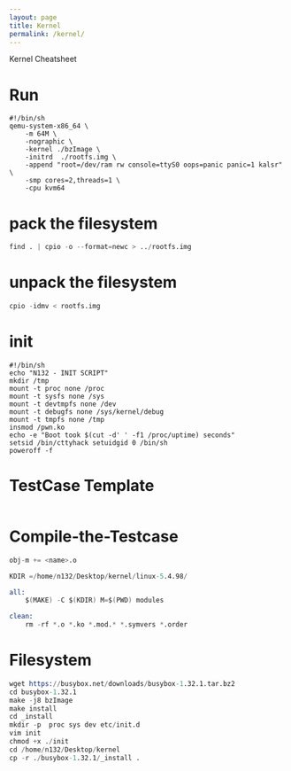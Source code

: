 ```yaml
---
layout: page
title: Kernel
permalink: /kernel/
---
```

Kernel Cheatsheet
# Run
```
#!/bin/sh
qemu-system-x86_64 \
    -m 64M \
    -nographic \
    -kernel ./bzImage \
    -initrd  ./rootfs.img \
    -append "root=/dev/ram rw console=ttyS0 oops=panic panic=1 kalsr" \
    -smp cores=2,threads=1 \
    -cpu kvm64

```
# pack the filesystem
```s
find . | cpio -o --format=newc > ../rootfs.img
```
# unpack the filesystem
```s
cpio -idmv < rootfs.img
```

# init
```
#!/bin/sh
echo "N132 - INIT SCRIPT"
mkdir /tmp
mount -t proc none /proc
mount -t sysfs none /sys
mount -t devtmpfs none /dev
mount -t debugfs none /sys/kernel/debug
mount -t tmpfs none /tmp
insmod /pwn.ko
echo -e "Boot took $(cut -d' ' -f1 /proc/uptime) seconds"
setsid /bin/cttyhack setuidgid 0 /bin/sh
poweroff -f
```
# TestCase Template
```c

```
# Compile-the-Testcase
```s
obj-m += <name>.o

KDIR =/home/n132/Desktop/kernel/linux-5.4.98/

all:
    $(MAKE) -C $(KDIR) M=$(PWD) modules

clean:
    rm -rf *.o *.ko *.mod.* *.symvers *.order
```

# Filesystem
```s
wget https://busybox.net/downloads/busybox-1.32.1.tar.bz2
cd busybox-1.32.1
make -j8 bzImage
make install
cd _install
mkdir -p  proc sys dev etc/init.d
vim init
chmod +x ./init
cd /home/n132/Desktop/kernel
cp -r ./busybox-1.32.1/_install .
```